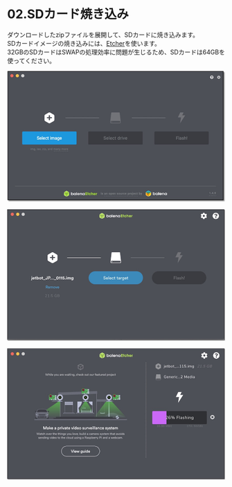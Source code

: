 # 02.SDカード焼き込み

ダウンロードしたzipファイルを展開して、SDカードに焼き込みます。  
SDカードイメージの焼き込みには、[Etcher](https://www.balena.io/etcher/)を使います。  
32GBのSDカードはSWAPの処理効率に問題が生じるため、SDカードは64GBを使ってください。  

![](../img/sd001.jpg)

![](../img/sd002.jpg)

![](../img/sd004.jpg)

